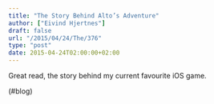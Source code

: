 ```yaml
---
title: "The Story Behind Alto’s Adventure"
author: ["Eivind Hjertnes"]
draft: false
url: "/2015/04/24/The/376"
type: "post"
date: 2015-04-24T02:00:00+02:00
---
```


Great read, the story behind my current favourite iOS game.

(#blog)
